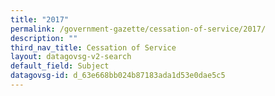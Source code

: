 ```yaml
---
title: "2017"
permalink: /government-gazette/cessation-of-service/2017/
description: ""
third_nav_title: Cessation of Service
layout: datagovsg-v2-search
default_field: Subject
datagovsg-id: d_63e668bb024b87183ada1d53e0dae5c5
---
```

